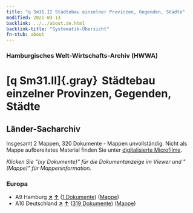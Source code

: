 ```yaml
---
title: "q Sm31.II Städtebau einzelner Provinzen, Gegenden, Städte"
modified: 2021-03-13
backlink: ../../about.de.html
backlink-title: "Systematik-Übersicht"
fn-stub: about
---
```


### Hamburgisches Welt-Wirtschafts-Archiv (HWWA)

# [q Sm31.II]{.gray}&#8201; Städtebau einzelner Provinzen, Gegenden, Städte&#160; 







## Länder-Sacharchiv




Insgesamt 2 Mappen, 320 Dokumente - Mappen unvollständig.
Nicht als Mappe aufbereitetes Material finden Sie unter [digitalisierte Microfilme](/film/h1_sh.de.html).

_Klicken Sie "(xy Dokumente)" für die Dokumentanzeige im Viewer und "(Mappe)" für Mappeninformation._




### Europa

- A9 Hamburg [**&nearr;**](../../../geo/i/140905/about.de.html "Hamburg (alle Mappen)") [**&uarr;**](../../../geo/about.de.html#A9 "Ländersystematik") (<a href="https://pm20.zbw.eu/iiifview/folder/sh/140905,182305" title="über: Hamburg : Städtebau einzelner Provinzen, Gegenden, Städte" target="_blank">1 Dokumente</a>) ([Mappe](../../../../folder/sh/1409xx/140905/1823xx/182305/about.de.html))
- A10 Deutschland [**&nearr;**](../../../geo/i/126128/about.de.html "Deutschland (alle Mappen)") [**&uarr;**](../../../geo/about.de.html#A10 "Ländersystematik") (<a href="https://pm20.zbw.eu/iiifview/folder/sh/126128,182305" title="über: Deutschland : Städtebau einzelner Provinzen, Gegenden, Städte" target="_blank">319 Dokumente</a>) ([Mappe](../../../../folder/sh/1261xx/126128/1823xx/182305/about.de.html))








